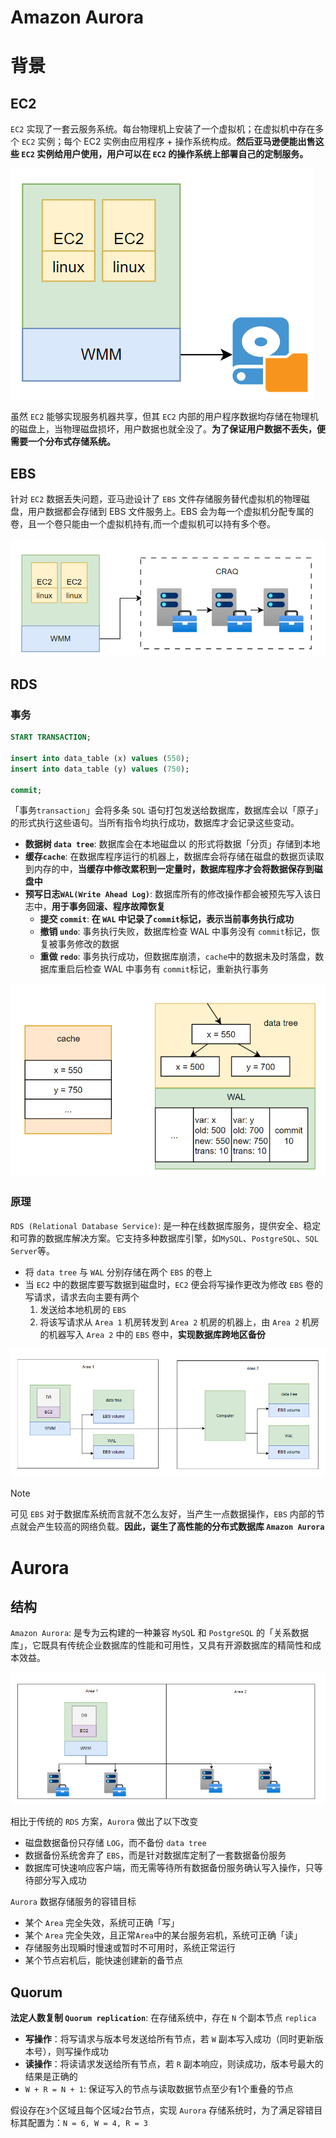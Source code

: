 # Amazon Aurora

# 背景

## EC2

`EC2` 实现了一套云服务系统。每台物理机上安装了一个虚拟机；在虚拟机中存在多个 `EC2` 实例；每个 EC2 实例由应用程序 + 操作系统构成。**然后亚马逊便能出售这些 `EC2` 实例给用户使用，用户可以在 `EC2` 的操作系统上部署自己的定制服务。**

![alt|c,40](../../image/disturbute/ec2.png)


虽然 `EC2` 能够实现服务机器共享，但其 `EC2` 内部的用户程序数据均存储在物理机的磁盘上，当物理磁盘损坏，用户数据也就全没了。**为了保证用户数据不丢失，便需要一个分布式存储系统。**


## EBS

针对 `EC2` 数据丢失问题，亚马逊设计了 `EBS` 文件存储服务替代虚拟机的物理磁盘，用户数据都会存储到 EBS 文件服务上。EBS 会为每一个虚拟机分配专属的卷，且一个卷只能由一个虚拟机持有,而一个虚拟机可以持有多个卷。

![alt|c,50](../../image/disturbute/ec2_craq.png)



## RDS

### 事务

```sql
START TRANSACTION;

insert into data_table (x) values (550);
insert into data_table (y) values (750);

commit;
```

「事务`transaction`」会将多条 `SQL` 语句打包发送给数据库，数据库会以「原子」的形式执行这些语句。当所有指令均执行成功，数据库才会记录这些变动。
- **数据树 `data tree`**: 数据库会在本地磁盘以 的形式将数据「分页」存储到本地
- **缓存`cache`**: 在数据库程序运行的机器上，数据库会将存储在磁盘的数据页读取到内存的中，**当缓存中修改累积到一定量时，数据库程序才会将数据保存到磁盘中**
- **预写日志`WAL(Write Ahead Log)`**: 数据库所有的修改操作都会被预先写入该日志中，**用于事务回滚、程序故障恢复**
  - **提交 `commit`**: **在 `WAL` 中记录了`commit`标记，表示当前事务执行成功**
  - **撤销 `undo`**: 事务执行失败，数据库检查 WAL 中事务没有 `commit`标记，恢复被事务修改的数据
  - **重做 `redo`**: 事务执行成功，但数据库崩溃，`cache`中的数据未及时落盘，数据库重启后检查 WAL 中事务有 `commit`标记，重新执行事务

![alt|c,60](../../image/disturbute/db_transition.png)


### 原理

`RDS (Relational Database Service)`: 是一种在线数据库服务，提供安全、稳定和可靠的数据库解决方案。它支持多种数据库引擎，如`MySQL`、`PostgreSQL`、`SQL Server`等。
- 将 `data tree` 与 `WAL` 分别存储在两个 `EBS` 的卷上
- 当 `EC2` 中的数据库要写数据到磁盘时，`EC2` 便会将写操作更改为修改 `EBS` 卷的写请求，请求去向主要有两个
  1. 发送给本地机房的 `EBS` 
  2. 将该写请求从 `Area 1` 机房转发到 `Area 2` 机房的机器上，由 `Area 2` 机房的机器写入 `Area 2` 中的 `EBS` 卷中，**实现数据库跨地区备份**

![alt|c,80](../../image/disturbute/RDS.png)

> [!note]
> 可见 `EBS` 对于数据库系统而言就不怎么友好，当产生一点数据操作，`EBS` 内部的节点就会产生较高的网络负载。**因此，诞生了高性能的分布式数据库 `Amazon Aurora`**


# Aurora


## 结构

`Amazon Aurora`: 是专为云构建的一种兼容 `MySQ`L 和 `PostgreSQL` 的「关系数据库」，它既具有传统企业数据库的性能和可用性，又具有开源数据库的精简性和成本效益。


![alt|c,60](../../image/disturbute/aurora_structure.png)

相比于传统的 `RDS` 方案，`Aurora` 做出了以下改变
- 磁盘数据备份只存储 `LOG`，而不备份 `data tree`
- 数据备份系统舍弃了 `EBS`，而是针对数据库定制了一套数据备份服务
- 数据库可快速响应客户端，而无需等待所有数据备份服务确认写入操作，只等待部分写入成功

`Aurora` 数据存储服务的容错目标
- 某个 `Area` 完全失效，系统可正确「写」
- 某个 `Area` 完全失效，且正常`Area`中的某台服务宕机，系统可正确「读」
- 存储服务出现瞬时慢速或暂时不可用时，系统正常运行
- 某个节点宕机后，能快速创建新的备节点

## Quorum

**法定人数复制 `Quorum replication`**: 在存储系统中，存在 `N` 个副本节点 `replica`
- **写操作**：将写请求与版本号发送给所有节点，若 `W` 副本写入成功（同时更新版本号），则写操作成功
- **读操作**：将读请求发送给所有节点，若 `R` 副本响应，则读成功，版本号最大的结果是正确的
- `W + R = N + 1`: 保证写入的节点与读取数据节点至少有1个重叠的节点

假设存在`3`个区域且每个区域`2`台节点，实现 `Aurora` 存储系统时，为了满足容错目标其配置为：`N = 6, W = 4, R = 3`



